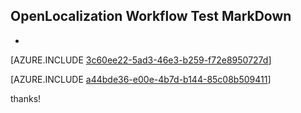 ## OpenLocalization Workflow Test MarkDown
* 

[AZURE.INCLUDE [3c60ee22-5ad3-46e3-b259-f72e8950727d](calleeMd1.md)]



[AZURE.INCLUDE [a44bde36-e00e-4b7d-b144-85c08b509411](calleeMd2.md)]

 
thanks!